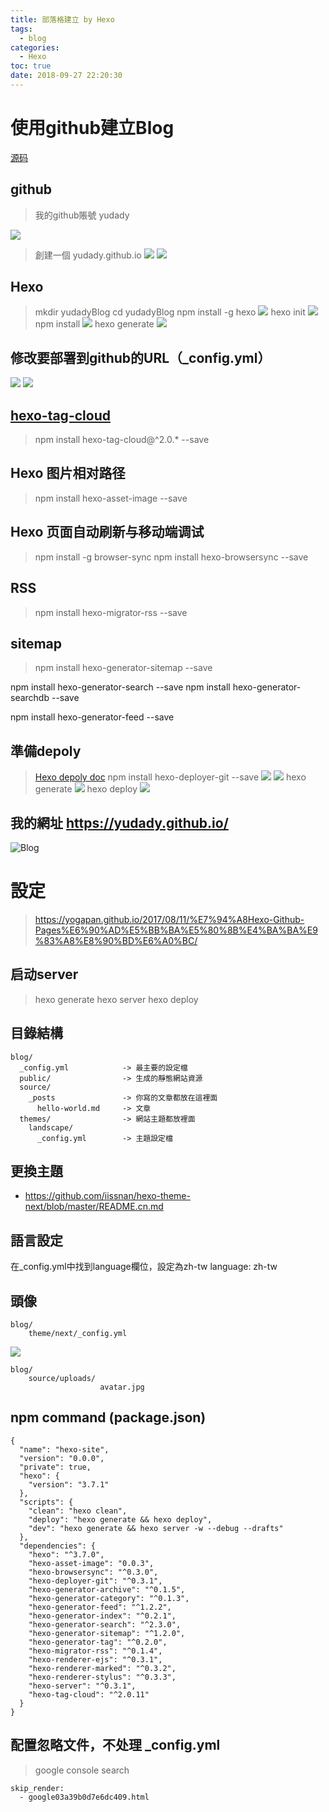 ```yaml
---
title: 部落格建立 by Hexo
tags: 
  - blog
categories:
  - Hexo
toc: true
date: 2018-09-27 22:20:30
---
```


# 使用github建立Blog
[源码](https://github.com/yudady/yudadyBlog)
<!--more-->

## github

> 我的github賬號 yudady

![](部落格建立Hexo/20180927095109.png)
> 創建一個 yudady.github.io
![](部落格建立Hexo/20180927095446.png)
![](部落格建立Hexo/20180927095543.png)

## Hexo
> mkdir yudadyBlog
> cd yudadyBlog
> npm install -g hexo
![](部落格建立Hexo/20180927100217.png)
> hexo init
![](部落格建立Hexo/20180927100513.png)
> npm install
![](部落格建立Hexo/20180927100658.png)
> hexo generate
![](部落格建立Hexo/20180927100800.png)

## 修改要部署到github的URL（_config.yml）
![](部落格建立Hexo/20180927100939.png)
![](部落格建立Hexo/20180927101239.png)


## [hexo-tag-cloud](https://github.com/MikeCoder/hexo-tag-cloud/blob/master/README.ZH.md)
> npm install hexo-tag-cloud@^2.0.* --save 

## Hexo 图片相对路径
> npm install hexo-asset-image --save

## Hexo 页面自动刷新与移动端调试
> npm install -g browser-sync
> npm install hexo-browsersync --save

## RSS
> npm install hexo-migrator-rss --save

## sitemap
> npm install hexo-generator-sitemap --save


npm install hexo-generator-search --save
npm install hexo-generator-searchdb --save

npm install hexo-generator-feed --save



## 準備depoly 
> [Hexo depoly doc](https://hexo.io/zh-tw/docs/deployment.html)
> npm install hexo-deployer-git --save
![](部落格建立Hexo/20180927102449.png)
![](部落格建立Hexo/20180927102354.png)
> hexo generate
![](部落格建立Hexo/20180927101730.png)
> hexo deploy
![](部落格建立Hexo/20180927102652.png)



## 我的網址  https://yudady.github.io/
![Blog](部落格建立Hexo/20180927102749.png)



# 設定
> https://yogapan.github.io/2017/08/11/%E7%94%A8Hexo-Github-Pages%E6%90%AD%E5%BB%BA%E5%80%8B%E4%BA%BA%E9%83%A8%E8%90%BD%E6%A0%BC/
## 启动server
> hexo generate
> hexo server
> hexo deploy
## 目錄結構

```
blog/
  _config.yml            -> 最主要的設定檔
  public/                -> 生成的靜態網站資源
  source/
    _posts               -> 你寫的文章都放在這裡面
      hello-world.md     -> 文章
  themes/                -> 網站主題都放裡面
    landscape/
      _config.yml        -> 主題設定檔
```


## 更換主題

  - https://github.com/iissnan/hexo-theme-next/blob/master/README.cn.md
 

## 語言設定
在_config.yml中找到language欄位，設定為zh-tw
language: zh-tw

## 頭像
```
blog/
    theme/next/_config.yml
```

![](部落格建立Hexo/20180927120434.png)

```
blog/
    source/uploads/
                    avatar.jpg
```                    


## npm command (package.json)
```
{
  "name": "hexo-site",
  "version": "0.0.0",
  "private": true,
  "hexo": {
    "version": "3.7.1"
  },
  "scripts": {
    "clean": "hexo clean",
    "deploy": "hexo generate && hexo deploy",
    "dev": "hexo generate && hexo server -w --debug --drafts"
  },
  "dependencies": {
    "hexo": "^3.7.0",
    "hexo-asset-image": "0.0.3",
    "hexo-browsersync": "^0.3.0",
    "hexo-deployer-git": "^0.3.1",
    "hexo-generator-archive": "^0.1.5",
    "hexo-generator-category": "^0.1.3",
    "hexo-generator-feed": "^1.2.2",
    "hexo-generator-index": "^0.2.1",
    "hexo-generator-search": "^2.3.0",
    "hexo-generator-sitemap": "^1.2.0",
    "hexo-generator-tag": "^0.2.0",
    "hexo-migrator-rss": "^0.1.4",
    "hexo-renderer-ejs": "^0.3.1",
    "hexo-renderer-marked": "^0.3.2",
    "hexo-renderer-stylus": "^0.3.3",
    "hexo-server": "^0.3.1",
    "hexo-tag-cloud": "^2.0.11"
  }
}

```

## 配置忽略文件，不处理 _config.yml

> google console search

```
skip_render: 
  - google03a39b0d7e6dc409.html
```



